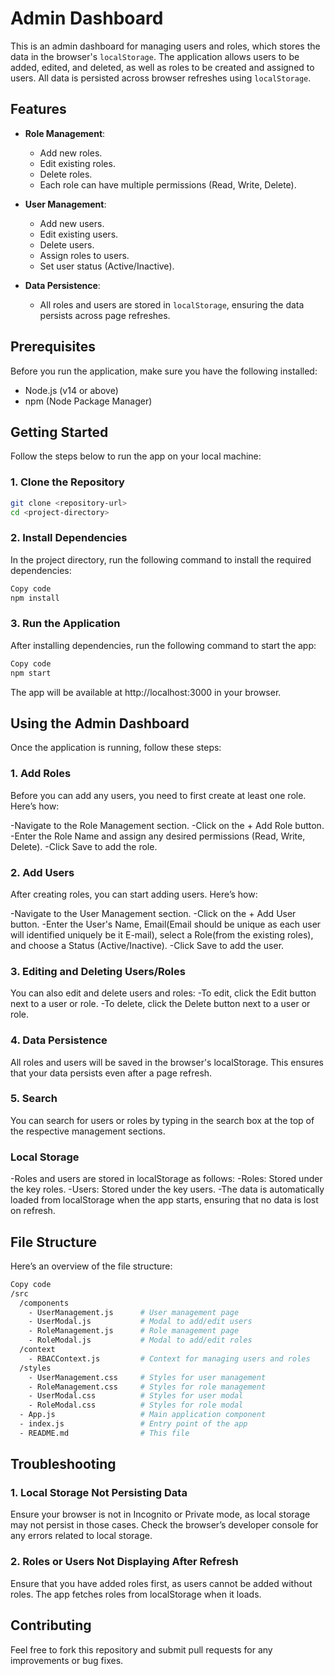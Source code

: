 # Admin Dashboard

This is an admin dashboard for managing users and roles, which stores the data in the browser's `localStorage`. The application allows users to be added, edited, and deleted, as well as roles to be created and assigned to users. All data is persisted across browser refreshes using `localStorage`.

## Features

- **Role Management**:
  - Add new roles.
  - Edit existing roles.
  - Delete roles.
  - Each role can have multiple permissions (Read, Write, Delete).
  
- **User Management**:
  - Add new users.
  - Edit existing users.
  - Delete users.
  - Assign roles to users.
  - Set user status (Active/Inactive).
  
- **Data Persistence**:
  - All roles and users are stored in `localStorage`, ensuring the data persists across page refreshes.

## Prerequisites

Before you run the application, make sure you have the following installed:

- Node.js (v14 or above)
- npm (Node Package Manager)

## Getting Started

Follow the steps below to run the app on your local machine:

### 1. Clone the Repository

```bash
git clone <repository-url>
cd <project-directory>
```
### 2. Install Dependencies
In the project directory, run the following command to install the required dependencies:

```bash
Copy code
npm install
```
### 3. Run the Application
After installing dependencies, run the following command to start the app:

```bash
Copy code
npm start
```
The app will be available at http://localhost:3000 in your browser.

## Using the Admin Dashboard
Once the application is running, follow these steps:

### 1. Add Roles
Before you can add any users, you need to first create at least one role. Here’s how:

  -Navigate to the Role Management section.
  -Click on the + Add Role button.
  -Enter the Role Name and assign any desired permissions (Read, Write, Delete).
  -Click Save to add the role.
### 2. Add Users
After creating roles, you can start adding users. Here’s how:

  -Navigate to the User Management section.
  -Click on the + Add User button.
  -Enter the User's Name, Email(Email should be unique as each user  will  identified uniquely be it E-mail), select a Role(from the existing roles), and choose a Status (Active/Inactive).
  -Click Save to add the user.
### 3. Editing and Deleting Users/Roles
You can also edit and delete users and roles:
  -To edit, click the Edit button next to a user or role.
  -To delete, click the Delete button next to a user or role.
### 4. Data Persistence
All roles and users will be saved in the browser's localStorage. This ensures that your data persists even after a page refresh.
### 5. Search
You can search for users or roles by typing in the search box at the top of the respective management sections.
### Local Storage
  -Roles and users are stored in localStorage as follows:
  -Roles: Stored under the key roles.
  -Users: Stored under the key users.
  -The data is automatically loaded from localStorage when the app starts, ensuring that no data is lost on refresh.

## File Structure
Here’s an overview of the file structure:

```bash
Copy code
/src
  /components
    - UserManagement.js      # User management page
    - UserModal.js           # Modal to add/edit users
    - RoleManagement.js      # Role management page
    - RoleModal.js           # Modal to add/edit roles
  /context
    - RBACContext.js         # Context for managing users and roles
  /styles
    - UserManagement.css     # Styles for user management
    - RoleManagement.css     # Styles for role management
    - UserModal.css          # Styles for user modal
    - RoleModal.css          # Styles for role modal
  - App.js                   # Main application component
  - index.js                 # Entry point of the app
  - README.md                # This file
```
## Troubleshooting
### 1. Local Storage Not Persisting Data
Ensure your browser is not in Incognito or Private mode, as local storage may not persist in those cases.
Check the browser’s developer console for any errors related to local storage.
### 2. Roles or Users Not Displaying After Refresh
Ensure that you have added roles first, as users cannot be added without roles. The app fetches roles from localStorage when it loads.
## Contributing
Feel free to fork this repository and submit pull requests for any improvements or bug fixes.
